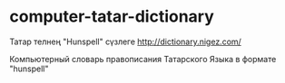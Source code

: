 # computer-tatar-dictionary
Татар телнең "Hunspell" сүзлеге
http://dictionary.nigez.com/ 

Компьютерный словарь правописания Татарского Языка
в формате "hunspell"
